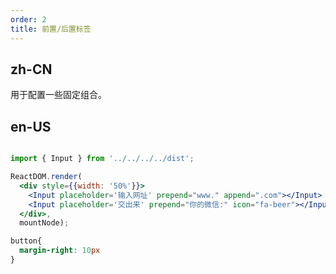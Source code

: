 ```yaml
---
order: 2
title: 前置/后置标签
---
```


## zh-CN

用于配置一些固定组合。

## en-US

````jsx

import { Input } from '../../../../dist';

ReactDOM.render(
  <div style={{width: '50%'}}>
    <Input placeholder='输入网址' prepend="www." append=".com"></Input>
    <Input placeholder='交出来' prepend="你的微信:" icon="fa-beer"></Input>
  </div>,
  mountNode);
````

````css
button{
  margin-right: 10px
}
````
